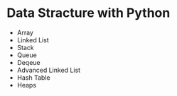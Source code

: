 # Data Stracture with Python
* Array
* Linked List
* Stack
* Queue
* Deqeue
* Advanced Linked List
* Hash Table
* Heaps
